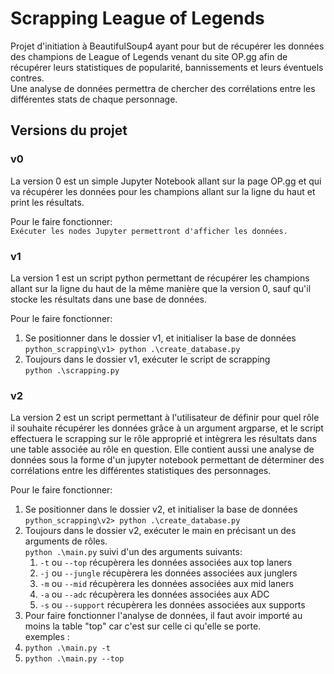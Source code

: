 # Scrapping League of Legends
Projet d'initiation à BeautifulSoup4 ayant pour but de récupérer les données des champions de League of Legends venant du site OP.gg afin de récupérer leurs statistiques de popularité, bannissements et leurs éventuels contres.  
Une analyse de données permettra de chercher des corrélations entre les différentes stats de chaque personnage.
## Versions du projet
### v0
La version 0 est un simple Jupyter Notebook allant sur la page OP.gg et qui va récupérer les données pour les champions allant sur la ligne du haut et print les résultats. </br>

Pour le faire fonctionner: </br>
`Exécuter les nodes Jupyter permettront d'afficher les données.`

### v1
La version 1 est un script python permettant de récupérer les champions allant sur la ligne du haut de la même manière que la version 0, sauf qu'il stocke les résultats dans une base de données.

Pour le faire fonctionner: </br>
1) Se positionner dans le dossier v1, et initialiser la base de données </br>
</t>`python_scrapping\v1> python .\create_database.py`
2) Toujours dans le dossier v1, exécuter le script de scrapping </br>
</t> `python .\scrapping.py`

### v2
La version 2 est un script permettant à l'utilisateur de définir pour quel rôle il souhaite récupérer les données grâce à un argument argparse, et le script effectuera le scrapping sur le rôle approprié et intègrera les résultats dans une table associée au rôle en question. Elle contient aussi une analyse de données sous la forme d'un jupyter notebook permettant de déterminer des corrélations entre les différentes statistiques des personnages.

Pour le faire fonctionner: </br>
1. Se positionner dans le dossier v2, et initialiser la base de données </br>
</t>`python_scrapping\v2> python .\create_database.py`
2. Toujours dans le dossier v2, exécuter le main en précisant un des arguments de rôles. </br>
`python .\main.py` suivi d'un des arguments suivants:  
    1. `-t` ou `--top` récupèrera les données associées aux top laners  
    2. `-j` ou `--jungle` récupèrera les données associées aux junglers  
    3. `-m` ou `--mid` récupèrera les données associées aux mid laners  
    4. `-a` ou `--adc` récupèrera les données associées aux ADC  
    5. `-s` ou `--support` récupèrera les données associées aux supports  
3. Pour faire fonctionner l'analyse de données, il faut avoir importé au moins la table "top" car c'est sur celle ci qu'elle se porte.  
exemples :  
1. `python .\main.py -t`
2. `python .\main.py --top` 
